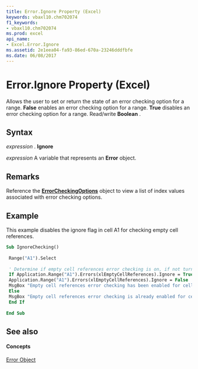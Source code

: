 ```yaml
---
title: Error.Ignore Property (Excel)
keywords: vbaxl10.chm702074
f1_keywords:
- vbaxl10.chm702074
ms.prod: excel
api_name:
- Excel.Error.Ignore
ms.assetid: 2e1eea04-fa93-86ed-670a-23246dddfbfe
ms.date: 06/08/2017
---
```



# Error.Ignore Property (Excel)

Allows the user to set or return the state of an error checking option for a range.  **False** enables an error checking option for a range. **True** disables an error checking option for a range. Read/write **Boolean** .


## Syntax

 _expression_ . **Ignore**

 _expression_ A variable that represents an **Error** object.


## Remarks

Reference the  **[ErrorCheckingOptions](Excel.ErrorCheckingOptions.md)** object to view a list of index values associated with error checking options.


## Example

This example disables the ignore flag in cell A1 for checking empty cell references.


```vb
Sub IgnoreChecking() 
 
 Range("A1").Select 
 
 ' Determine if empty cell references error checking is on, if not turn it on. 
 If Application.Range("A1").Errors(xlEmptyCellReferences).Ignore = True Then 
 Application.Range("A1").Errors(xlEmptyCellReferences).Ignore = False 
 MsgBox "Empty cell references error checking has been enabled for cell A1." 
 Else 
 MsgBox "Empty cell references error checking is already enabled for cell A1." 
 End If 
 
End Sub
```


## See also


#### Concepts


[Error Object](Excel.Error.md)

